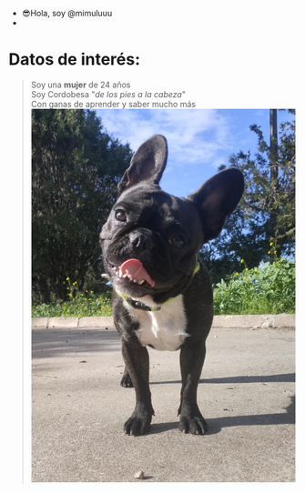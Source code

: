 - 😎Hola, soy @mimuluuu
- 
# Datos de interés:
>
> Soy una **mujer** de 24 años    
> Soy Cordobesa "_de los pies a la cabeza_"  
> Con ganas de aprender y saber mucho más
> ![Mimuluuu](https://github.com/Mimuluuu/foto/blob/main/010d2634-3a62-4ea3-b154-f33e6b5c377e.jpg)
